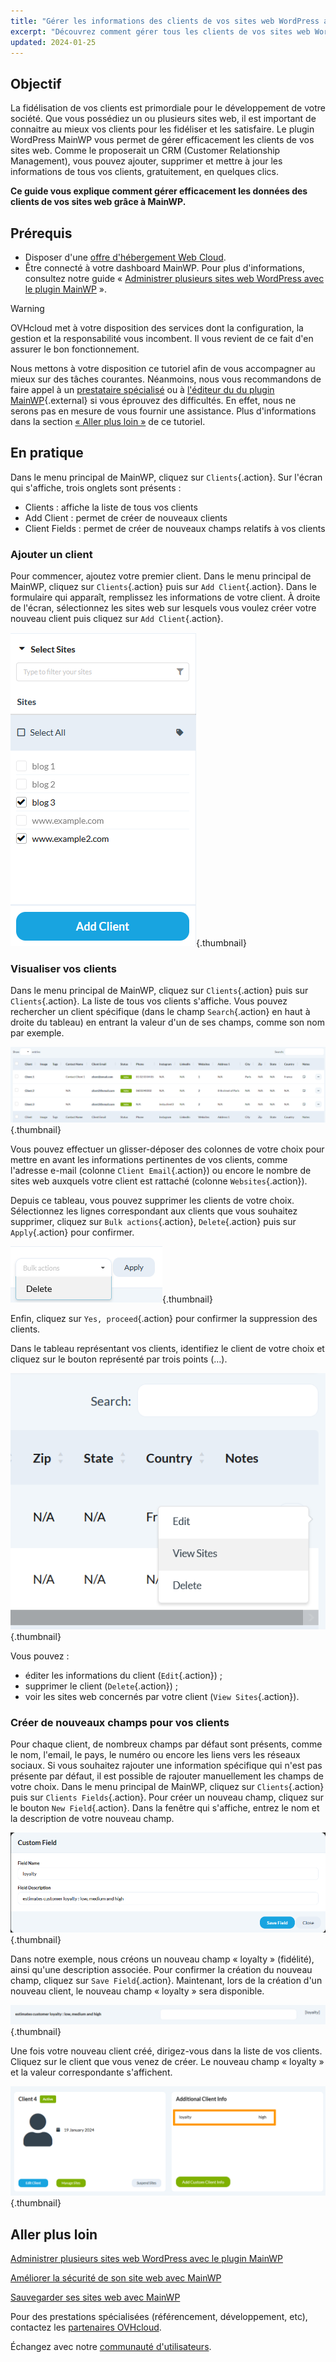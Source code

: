 ```yaml
---
title: "Gérer les informations des clients de vos sites web WordPress avec MainWP"
excerpt: "Découvrez comment gérer tous les clients de vos sites web WordPress depuis le dashboard MainWP"
updated: 2024-01-25
---
```


## Objectif

La fidélisation de vos clients est primordiale pour le développement de votre société. Que vous possédiez un ou plusieurs sites web, il est important de connaitre au mieux vos clients pour les fidéliser et les satisfaire. Le plugin WordPress MainWP vous permet de gérer efficacement les clients de vos sites web. Comme le proposerait un CRM (Customer Relationship Management), vous pouvez ajouter, supprimer et mettre à jour les informations de tous vos clients, gratuitement, en quelques clics.

**Ce guide vous explique comment gérer efficacement les données des clients de vos sites web grâce à MainWP.**

## Prérequis

- Disposer d'une [offre d'hébergement Web Cloud](/links/web/hosting).
- Être connecté à votre dashboard MainWP. Pour plus d'informations, consultez notre guide « [Administrer plusieurs sites web WordPress avec le plugin MainWP](/pages/web_cloud/web_hosting/mainwp_general) ».

> [!warning]
>
> OVHcloud met à votre disposition des services dont la configuration, la gestion et la responsabilité vous incombent. Il vous revient de ce fait d'en assurer le bon fonctionnement.
> 
> Nous mettons à votre disposition ce tutoriel afin de vous accompagner au mieux sur des tâches courantes. Néanmoins, nous vous recommandons de faire appel à un [prestataire spécialisé](/links/partner) ou à [l'éditeur du du plugin MainWP](https://mainwp.com/support/){.external} si vous éprouvez des difficultés. En effet, nous ne serons pas en mesure de vous fournir une assistance. Plus d'informations dans la section [« Aller plus loin »](#go-further) de ce tutoriel.
>

## En pratique

Dans le menu principal de MainWP, cliquez sur `Clients`{.action}. Sur l'écran qui s'affiche, trois onglets sont présents :

- Clients : affiche la liste de tous vos clients
- Add Client : permet de créer de nouveaux clients
- Client Fields : permet de créer de nouveaux champs relatifs à vos clients

### Ajouter un client

Pour commencer, ajoutez votre premier client. Dans le menu principal de MainWP, cliquez sur `Clients`{.action} puis sur `Add Client`{.action}. Dans le formulaire qui apparaît, remplissez les informations de votre client. À droite de l'écran, sélectionnez les sites web sur lesquels vous voulez créer votre nouveau client puis cliquez sur `Add Client`{.action}.

![mainWPClientMngt](/pages/assets/screens/other/cms/wordpress/mainwp/add_client.png){.thumbnail}

### Visualiser vos clients

Dans le menu principal de MainWP, cliquez sur `Clients`{.action} puis sur `Clients`{.action}. La liste de tous vos clients s'affiche. Vous pouvez rechercher un client spécifique (dans le champ `Search`{.action} en haut à droite du tableau) en entrant la valeur d'un de ses champs, comme son nom par exemple.

![mainWPClientMngt](/pages/assets/screens/other/cms/wordpress/mainwp/search_client.png){.thumbnail}

Vous pouvez effectuer un glisser-déposer des colonnes de votre choix pour mettre en avant les informations pertinentes de vos clients, comme l'adresse e-mail (colonne `Client Email`{.action}) ou encore le nombre de sites web auxquels votre client est rattaché (colonne `Websites`{.action}).

Depuis ce tableau, vous pouvez supprimer les clients de votre choix. Sélectionnez les lignes correspondant aux clients que vous souhaitez supprimer, cliquez sur `Bulk actions`{.action}, `Delete`{.action} puis sur `Apply`{.action} pour confirmer.

![mainWPClientMngt](/pages/assets/screens/other/cms/wordpress/mainwp/delete_client.png){.thumbnail}

Enfin, cliquez sur `Yes, proceed`{.action} pour confirmer la suppression des clients.

Dans le tableau représentant vos clients, identifiez le client de votre choix et cliquez sur le bouton représenté par trois points (…).

![mainWPClientMngt](/pages/assets/screens/other/cms/wordpress/mainwp/more_client.png){.thumbnail}

Vous pouvez :

- éditer les informations du client (`Edit`{.action}) ;
- supprimer le client (`Delete`{.action}) ;
- voir les sites web concernés par votre client (`View Sites`{.action}).

### Créer de nouveaux champs pour vos clients

Pour chaque client, de nombreux champs par défaut sont présents, comme le nom, l'email, le pays, le numéro ou encore les liens vers les réseaux sociaux. Si vous souhaitez rajouter une information spécifique qui n'est pas présente par défaut, il est possible de rajouter manuellement les champs de votre choix.
Dans le menu principal de MainWP, cliquez sur `Clients`{.action} puis sur `Clients Fields`{.action}. Pour créer un nouveau champ, cliquez sur le bouton `New Field`{.action}. Dans la fenêtre qui s'affiche, entrez le nom et la description de votre nouveau champ.

![mainWPClientMngt](/pages/assets/screens/other/cms/wordpress/mainwp/new_field_client.png){.thumbnail}

Dans notre exemple, nous créons un nouveau champ « loyalty » (fidélité), ainsi qu'une description associée. Pour confirmer la création du nouveau champ, cliquez sur `Save Field`{.action}. Maintenant, lors de la création d'un nouveau client, le nouveau champ « loyalty » sera disponible.

![mainWPClientMngt](/pages/assets/screens/other/cms/wordpress/mainwp/new_field_add_client.png){.thumbnail}

Une fois votre nouveau client créé, dirigez-vous dans la liste de vos clients. Cliquez sur le client que vous venez de créer. Le nouveau champ « loyalty » et la valeur correspondante s'affichent.

![mainWPClientMngt](/pages/assets/screens/other/cms/wordpress/mainwp/details_client.png){.thumbnail}

## Aller plus loin <a name="go-further"></a>

[Administrer plusieurs sites web WordPress avec le plugin MainWP](/pages/web_cloud/web_hosting/mainwp_general)

[Améliorer la sécurité de son site web avec MainWP](/pages/web_cloud/web_hosting/mainwp-security)

[Sauvegarder ses sites web avec MainWP](/pages/web_cloud/web_hosting/mainwp-backup)

Pour des prestations spécialisées (référencement, développement, etc), contactez les [partenaires OVHcloud](/links/partner).

Échangez avec notre [communauté d'utilisateurs](/links/community).